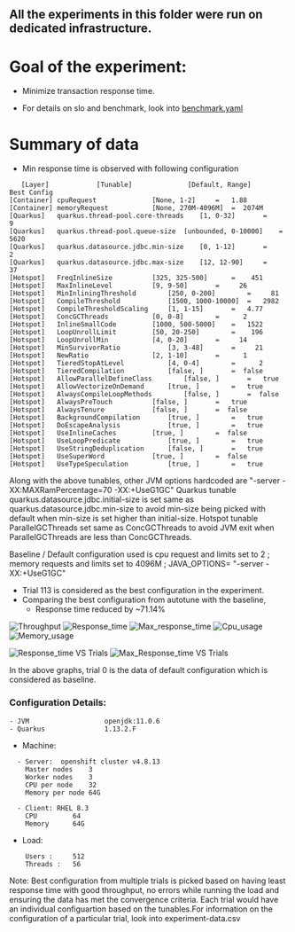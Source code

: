 ## All the experiments in this folder were run on dedicated infrastructure. 

# Goal of the experiment:
- Minimize transaction response time.

- For details on slo and benchmark, look into [benchmark.yaml](benchmark.yaml)

# Summary of data
- Min response time is observed with following configuration
```
   [Layer]            [Tunable]              [Default, Range]      Best Config
[Container] cpuRequest				[None, 1-2]		=   1.88
[Container] memoryRequest			[None, 270M-4096M]	=  2074M
[Quarkus]   quarkus.thread-pool.core-threads	[1, 0-32]		=      9
[Quarkus]   quarkus.thread-pool.queue-size	[unbounded, 0-10000]	=   5620
[Quarkus]   quarkus.datasource.jdbc.min-size	[0, 1-12]		=      2
[Quarkus]   quarkus.datasource.jdbc.max-size	[12, 12-90]		=     37
[Hotspot]   FreqInlineSize			[325, 325-500]		=    451
[Hotspot]   MaxInlineLevel			[9, 9-50]		=     26
[Hotspot]   MinInliningThreshold		[250, 0-200]		=     81
[Hotspot]   CompileThreshold			[1500, 1000-10000]	=   2982
[Hotspot]   CompileThresholdScaling		[1, 1-15]		=   4.77
[Hotspot]   ConcGCThreads			[0, 0-8]		=      2
[Hotspot]   InlineSmallCode			[1000, 500-5000]	=   1522
[Hotspot]   LoopUnrollLimit			[50, 20-250]		=    196
[Hotspot]   LoopUnrollMin			[4, 0-20]		=     14
[Hotspot]   MinSurvivorRatio			[3, 3-48]		=     21
[Hotspot]   NewRatio				[2, 1-10]		=      1
[Hotspot]   TieredStopAtLevel			[4, 0-4]		=      2
[Hotspot]   TieredCompilation			[false, ]		=  false
[Hotspot]   AllowParallelDefineClass		[false, ]		=   true
[Hotspot]   AllowVectorizeOnDemand		[true, ]		=   true
[Hotspot]   AlwaysCompileLoopMethods		[false, ]		=  false
[Hotspot]   AlwaysPreTouch			[false, ]		=   true
[Hotspot]   AlwaysTenure			[false, ]		=  false
[Hotspot]   BackgroundCompilation		[true, ]		=   true
[Hotspot]   DoEscapeAnalysis			[true, ]		=   true
[Hotspot]   UseInlineCaches			[true, ]		=  false
[Hotspot]   UseLoopPredicate			[true, ]		=   true
[Hotspot]   UseStringDeduplication		[false, ]		=   true
[Hotspot]   UseSuperWord			[true, ]		=  false
[Hotspot]   UseTypeSpeculation			[true, ]		=   true

```
Along with the above tunables, other JVM options hardcoded are "-server -XX:MAXRamPercentage=70 -XX:+UseG1GC"
Quarkus tunable quarkus.datasource.jdbc.initial-size is set same as quarkus.datasource.jdbc.min-size to avoid min-size being picked with default when min-size is set higher than initial-size.
Hotspot tunable ParallelGCThreads set same as ConcGCThreads to avoid JVM exit when ParallelGCThreads are less than ConcGCThreads.

Baseline / Default configuration used is cpu request and limits set to 2 ; memory requests and limits set to 4096M ; JAVA_OPTIONS= "-server -XX:+UseG1GC"

- Trial 113 is considered as the best configuration in the experiment.
- Comparing the best configuration from autotune with the baseline, 
	- Response time reduced by ~71.14%

![Throughput](https://user-images.githubusercontent.com/17760990/151572385-c7fdae9b-5f4a-4bb7-8104-69721a15dcaa.png)
![Response_time](https://user-images.githubusercontent.com/17760990/151572440-70f5fa55-e6fe-41e1-9322-d185faab2fbe.png)
![Max_response_time](https://user-images.githubusercontent.com/17760990/151572454-4f17e392-7970-456f-9296-7fd70ea8cfdc.png)
![Cpu_usage](https://user-images.githubusercontent.com/17760990/151572464-2307ca94-7a0b-4474-8616-39dc34653744.png)
![Memory_usage](https://user-images.githubusercontent.com/17760990/151572481-ddc3c0f6-d9fc-47cd-b3ba-bb605fc99703.png)

![Response_time VS Trials](https://user-images.githubusercontent.com/17760990/151572600-55932a0b-584a-48fa-9b61-0f7e07ad1700.png)
![Max_Response_time VS Trials](https://user-images.githubusercontent.com/17760990/151572618-e2cfde41-9b0a-4aba-9d0a-840f313e03b2.png)

In the above graphs, trial 0 is the data of default configuration which is considered as baseline.

### Configuration Details:
```
- JVM                   openjdk:11.0.6
- Quarkus               1.13.2.F
```
- Machine: 
```
  - Server:  openshift cluster v4.8.13
    Master nodes	3
    Worker nodes	3
    CPU per node	32
    Memory per node	64G

  - Client: RHEL 8.3
    CPU  		64
    Memory 		64G  
```
- Load: 
```
 	Users :		512
	Threads :	56
```


Note: Best configuration from multiple trials is picked based on having least response time with good throughput, no errors while running the load and ensuring the data has met the convergence criteria.
Each trial would have an individual configuartion based on the tunables.For information on the configuration of a particular trial, look into experiment-data.csv
